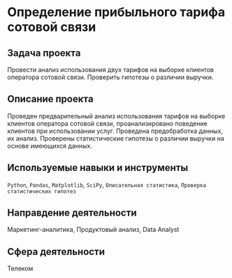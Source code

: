 # Определение прибыльного тарифа сотовой связи
## Задача проекта
Провести анализ использования двух тарифов на выборке клиентов оператора сотовой связи. Проверить гипотезы о различии выручки.

## Описание проекта
Проведен предварительный анализ использования тарифов на выборке клиентов оператора сотовой связи,
проанализировано поведение клиентов при использовании услуг. Проведена предобработка
данных, их анализ. Проверены статистические гипотезы о различии выручки на основе имеющихся данных.

## Используемые навыки и инструменты
`Python`, `Pandas`, `Matplotlib`, `SciPy`, `Описательная статистика`, `Проверка статистических гипотез`

## Направдение деятельности
Маркетинг-аналитика, Продуктовый анализ, Data Analyst

## Сфера деятельности
Телеком
